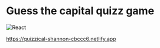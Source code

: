 
# Guess the capital quizz game

![React](https://aleen42.github.io/badges/src/react.svg)

https://quizzical-shannon-cbccc6.netlify.app

